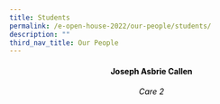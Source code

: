 ```yaml
---
title: Students
permalink: /e-open-house-2022/our-people/students/
description: ""
third_nav_title: Our People
---
```



 
 <h4 style="color:black" align="center">Joseph Asbrie Callen</h4>
<h6 style="color:black" align="center"> Care 2</h6>
 
